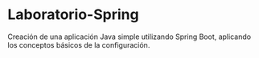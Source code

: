 # Laboratorio-Spring
Creación de una aplicación Java simple utilizando Spring Boot, aplicando los conceptos básicos de la configuración.
